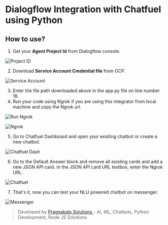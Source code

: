 # Dialogflow Integration with Chatfuel using Python

## How to use?
1. Get your **Agent Project Id** from Dialogflow console.

![Project ID](https://raw.githubusercontent.com/pragnakalp/chatfuel-dialogflow-integrator-using-python/master/images/project_id.png)

2. Download **Service Account Credential file** from GCP.

![Service Account](https://raw.githubusercontent.com/pragnakalp/chatfuel-dialogflow-integrator-using-python/master/images/service_account.png)

3. Enter the file path downloaded above in the app.py file on line number 16.
4. Run your code using Ngrok if you are using this integrator from local machine and copy the Ngrok url.

![Run Ngrok](https://raw.githubusercontent.com/pragnakalp/chatfuel-dialogflow-integrator-using-python/master/images/run_ngrok.png)

![Ngrok](https://raw.githubusercontent.com/pragnakalp/chatfuel-dialogflow-integrator-using-python/master/images/ngrok.png)

5. Go to Chatfuel Dashboard and open your existing chatbot or create a new chatbot.

![Chatfuel Dash](https://raw.githubusercontent.com/pragnakalp/chatfuel-dialogflow-integrator-using-python/master/images/chatfuel_dash.png)

6. Go to the Default Answer block and remove all existing cards and add a new JSON API card. In the JSON API card URL textbox, enter the Ngrok URL.

![Chatfuel](https://raw.githubusercontent.com/pragnakalp/chatfuel-dialogflow-integrator-using-python/master/images/chatfuel_set.png)

7. That's it, now you can test your NLU powered chatbot on messenger.

![Messenger](https://raw.githubusercontent.com/pragnakalp/chatfuel-dialogflow-integrator-using-python/master/images/messenger_test.png)

> Developed by [Pragnakalp Solutions ](https://pragnakalp.com/) - AI, ML, Chatbots, Python Development, Node JS Solutions

